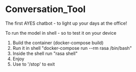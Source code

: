 # Conversation_Tool
The first AYES chatbot - to light up your days at the office!

To run the model in shell - so to test it on your device
1. Build the container (docker-compose build)
2. Run it in shell "docker-compose run --rm rasa /bin/bash"
3. Inside the shell run "rasa shell"
4. Enjoy
5. Use to '/stop' to exit

